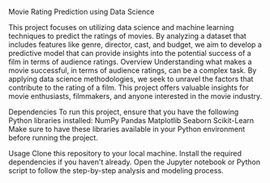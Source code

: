 Movie Rating Prediction using Data Science 

This project focuses on utilizing data science and machine learning techniques to predict the ratings of movies.
By analyzing a dataset that includes features like genre, director, cast, and budget, we aim to develop a predictive model that 
can provide insights into the potential success of a film in terms of audience ratings. Overview Understanding what makes a movie successful,
in terms of audience ratings, can be a complex task. By applying data science methodologies, we seek to unravel the factors that contribute to the
rating of a film. This project offers valuable insights for movie enthusiasts, filmmakers, and anyone interested in the movie industry.

Dependencies
To run this project, ensure that you have the following Python libraries installed:
NumPy
Pandas
Matplotlib
Seaborn
Scikit-Learn
Make sure to have these libraries available in your Python environment before running the project.

Usage
Clone this repository to your local machine.
Install the required dependencies if you haven't already.
Open the Jupyter notebook or Python script to follow the step-by-step analysis and modeling process.
